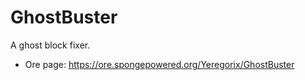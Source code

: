 # GhostBuster

A ghost block fixer.

* Ore page: https://ore.spongepowered.org/Yeregorix/GhostBuster